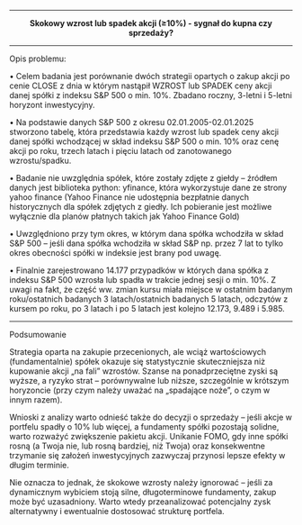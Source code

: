________________________________________
<div align="center">

<b>
Skokowy wzrost lub spadek akcji (≥10%) - sygnał do kupna czy sprzedaży?</b>

</div>

________________________________________
Opis problemu:

•	Celem badania jest porównanie dwóch strategii opartych o zakup akcji po cenie CLOSE z dnia w którym nastąpił WZROST lub SPADEK ceny akcji danej spółki z indeksu S&P 500 o min. 10%. Zbadano roczny, 3-letni i 5-letni horyzont inwestycyjny.

•	Na podstawie danych S&P 500 z okresu 02.01.2005-02.01.2025 stworzono tabelę, która przedstawia każdy wzrost lub spadek ceny akcji danej spółki wchodzącej w skład indeksu S&P 500 o min. 10% oraz cenę akcji po roku, trzech latach i pięciu latach od zanotowanego wzrostu/spadku. 

•	Badanie nie uwzględnia spółek, które zostały zdjęte z giełdy – źródłem danych jest biblioteka python: yfinance, która wykorzystuje dane ze strony yahoo finance (Yahoo Finance nie udostępnia bezpłatnie danych historycznych dla spółek zdjętych z giedły. Ich pobieranie jest możliwe wyłącznie dla planów płatnych takich jak Yahoo Finance Gold)

•	Uwzględniono przy tym okres, w którym dana spółka wchodziła w skład S&P 500 – jeśli dana spółka wchodziła w skład S&P np. przez 7 lat to tylko okres obecności spółki w indeksie jest brany pod uwagę.

•	Finalnie zarejestrowano 14.177 przypadków w których dana spółka z indeksu S&P 500 wzrosła lub spadła w trakcie jednej sesji o min. 10%. Z uwagi na fakt, że część ww. zmian kursu miała miejsce w ostatnim badanym roku/ostatnich badanych 3 latach/ostatnich badanych 5 latach, odczytów z kursem po roku, po 3 latach i po 5 latach jest kolejno 12.173, 9.489 i 5.985. 
________________________________________

Podsumowanie

Strategia oparta na zakupie przecenionych, ale wciąż wartościowych (fundamentalnie) spółek okazuje się statystycznie skuteczniejsza niż kupowanie akcji „na fali” wzrostów. Szanse na ponadprzeciętne zyski są wyższe, a ryzyko strat – porównywalne lub niższe, szczególnie w krótszym horyzoncie (przy czym należy uważać na „spadające noże”, o czym w innym razem).

Wnioski z analizy warto odnieść także do decyzji o sprzedaży – jeśli akcje w portfelu spadły o 10% lub więcej, a fundamenty spółki pozostają solidne, warto rozważyć zwiększenie pakietu akcji. Unikanie FOMO, gdy inne spółki rosną (a Twoja nie, lub rosną bardziej, niż Twoja) oraz konsekwentne trzymanie się założeń inwestycyjnych zazwyczaj przynosi lepsze efekty w długim terminie.

Nie oznacza to jednak, że skokowe wzrosty należy ignorować – jeśli za dynamicznym wybiciem stoją silne, długoterminowe fundamenty, zakup może być uzasadniony. Warto wtedy przeanalizować potencjalny zysk alternatywny i ewentualnie dostosować strukturę portfela.
